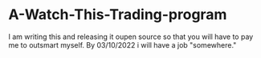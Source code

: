 # A-Watch-This-Trading-program
I am writing this and releasing it oupen source so that you will have to pay me to outsmart myself. By 03/10/2022 i will have a job "somewhere."
